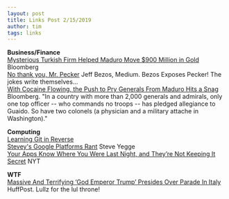 ```yaml
---
layout: post
title: Links Post 2/15/2019
author: tim
tags: links
---
```


**Business/Finance**  
[Mysterious Turkish Firm Helped Maduro Move $900 Million in Gold](https://www.bloomberg.com/news/articles/2019-02-08/mysterious-turkish-firm-helped-maduro-move-900-million-in-gold) Bloomberg    
[No thank you, Mr. Pecker](https://medium.com/@jeffreypbezos/no-thank-you-mr-pecker-146e3922310f) Jeff Bezos, Medium. Bezos Exposes Pecker! The jokes write themselves...   
[With Cocaine Flowing, the Push to Pry Generals From Maduro Hits a Snag](https://www.bloomberg.com/news/articles/2019-02-13/with-cocaine-flowing-push-to-pry-generals-from-maduro-hits-snag) Bloomberg. "In a country with more than 2,000 generals and admirals, only one top officer -- who commands no troops -- has pledged allegiance to Guaido. So have two colonels (a physician and a military attache in Washington)."  

**Computing**  
[Learning Git in Reverse](https://zdatainc.com/2016/01/learning-git-in-reverse/)   
[Stevey's Google Platforms Rant](https://gist.github.com/chitchcock/1281611) Steve Yegge  
[Your Apps Know Where You Were Last Night, and They’re Not Keeping It Secret](https://www.nytimes.com/interactive/2018/12/10/business/location-data-privacy-apps.html) NYT  

**WTF**  
[Massive And Terrifying ‘God Emperor Trump’ Presides Over Parade In Italy](https://www.huffingtonpost.com/entry/trump-parade-float-italy_us_5c611a4ae4b0eec79b254486) HuffPost. Lullz for the lul throne!  
